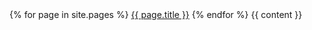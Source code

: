 <!doctype html>
<html>
  <head>
    <meta charset="utf-8">
    <title>{{ page.title }}</title>
      {% for page in site.pages %}
    <a href={{ page.filename }}>{{ page.title }}</a>
{% endfor %}
  </head>
  <body>
    {{ content }}
  </body>
</html>
